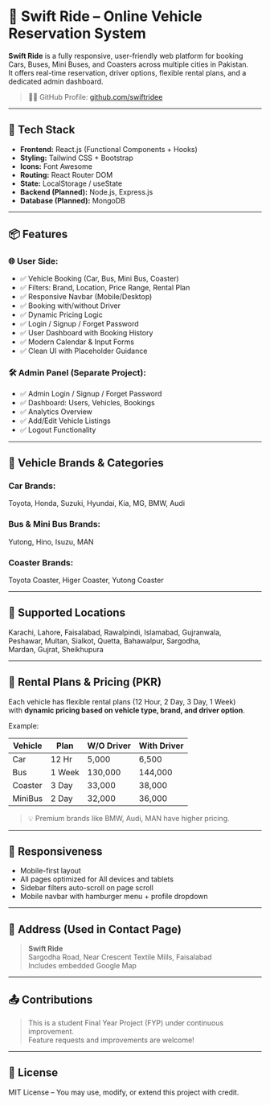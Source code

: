 # 🚗 Swift Ride – Online Vehicle Reservation System

**Swift Ride** is a fully responsive, user-friendly web platform for booking Cars, Buses, Mini Buses, and Coasters across multiple cities in Pakistan.  
It offers real-time reservation, driver options, flexible rental plans, and a dedicated admin dashboard.
 
> 🧑‍💻 GitHub Profile: [github.com/swiftridee](https://github.com/swiftridee)

---

## 🔧 Tech Stack

- **Frontend:** React.js (Functional Components + Hooks)  
- **Styling:** Tailwind CSS + Bootstrap  
- **Icons:** Font Awesome  
- **Routing:** React Router DOM  
- **State:** LocalStorage / useState  
- **Backend (Planned):** Node.js, Express.js  
- **Database (Planned):** MongoDB

---

## 📦 Features

### 🌐 User Side:
- ✅ Vehicle Booking (Car, Bus, Mini Bus, Coaster)
- ✅ Filters: Brand, Location, Price Range, Rental Plan
- ✅ Responsive Navbar (Mobile/Desktop)
- ✅ Booking with/without Driver
- ✅ Dynamic Pricing Logic
- ✅ Login / Signup / Forget Password
- ✅ User Dashboard with Booking History
- ✅ Modern Calendar & Input Forms
- ✅ Clean UI with Placeholder Guidance

### 🛠 Admin Panel (Separate Project):
- ✅ Admin Login / Signup / Forget Password
- ✅ Dashboard: Users, Vehicles, Bookings
- ✅ Analytics Overview
- ✅ Add/Edit Vehicle Listings
- ✅ Logout Functionality

---

## 🚗 Vehicle Brands & Categories

### Car Brands:
Toyota, Honda, Suzuki, Hyundai, Kia, MG, BMW, Audi

### Bus & Mini Bus Brands:
Yutong, Hino, Isuzu, MAN

### Coaster Brands:
Toyota Coaster, Higer Coaster, Yutong Coaster

---

## 📍 Supported Locations

Karachi, Lahore, Faisalabad, Rawalpindi, Islamabad, Gujranwala,  
Peshawar, Multan, Sialkot, Quetta, Bahawalpur, Sargodha,  
Mardan, Gujrat, Sheikhupura

---

## 💸 Rental Plans & Pricing (PKR)

Each vehicle has flexible rental plans (12 Hour, 2 Day, 3 Day, 1 Week)  
with **dynamic pricing based on vehicle type, brand, and driver option**.

Example:

| Vehicle | Plan     | W/O Driver | With Driver |
|---------|----------|------------|-------------|
| Car     | 12 Hr    | 5,000      | 6,500       |
| Bus     | 1 Week   | 130,000    | 144,000     |
| Coaster | 3 Day    | 33,000     | 38,000      |
| MiniBus | 2 Day    | 32,000     | 36,000      |

> 💡 Premium brands like BMW, Audi, MAN have higher pricing.

---

## 📱 Responsiveness

- Mobile-first layout
- All pages optimized for All devices and tablets
- Sidebar filters auto-scroll on page scroll
- Mobile navbar with hamburger menu + profile dropdown

---

## 📍 Address (Used in Contact Page)

> **Swift Ride**  
> Sargodha Road, Near Crescent Textile Mills, Faisalabad  
> Includes embedded Google Map

---

## 📤 Contributions

> This is a student Final Year Project (FYP) under continuous improvement.  
> Feature requests and improvements are welcome!

---

## 📃 License

MIT License – You may use, modify, or extend this project with credit.

